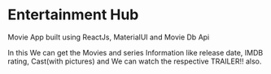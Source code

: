 # Entertainment Hub

Movie App built using ReactJs, MaterialUI and Movie Db Api

In this We can get the Movies and series Information like release date, IMDB rating, 
Cast(with pictures) and We can watch the respective TRAILER!! also. 


